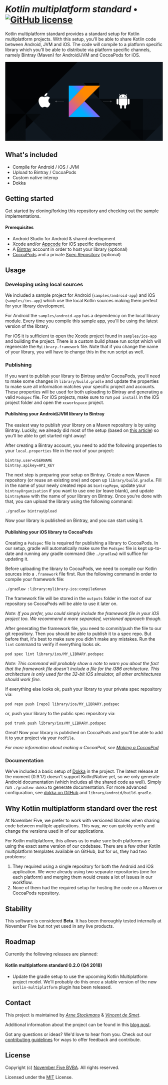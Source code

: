 # *Kotlin multiplatform standard* • [![GitHub license](https://img.shields.io/badge/license-MIT-blue.svg)](LICENSE.txt)

Kotlin multiplatform standard provides a standard setup for Kotlin multiplatform projects. With this setup, you'll be able to share Kotlin code between Android, JVM and iOS. The code will compile to a platform specific library which you'll be able to distribute via platform specific channels, namely Bintray (Maven) for Android/JVM and CocoaPods for iOS.

![Promotional image](screenshots/header.png)



## What's included
- Compile for Android / iOS / JVM
- Upload to Bintray / CocoaPods
- Custom native interop
- Dokka



## Getting started

Get started by cloning/forking this repository and checking out the sample implementations.

#### Prerequisites

- Android Studio for Android & shared development
- Xcode and/or [Appcode](https://www.jetbrains.com/objc/) for iOS specific development
- A [Bintray](https://bintray.com/) account in order to host your library (optional)
- [CocoaPods](https://cocoapods.org) and a private [Spec Repository](https://guides.cocoapods.org/making/private-cocoapods.html) (optional)



## Usage

### Developing using local sources

We included a sample project for Android (`samples/android-app`) and iOS (`samples/ios-app`) which use the local Kotlin sources making them perfect for your library development.

For Android the `samples/android-app` has a dependency on the local library module. Every time you compile this sample app, you'll be using the latest version of the library.

For iOS it is sufficient to open the Xcode project found in `samples/ios-app` and building the project. There is a custom build phase run script which will regenerate the `MyLibrary.framework` file. Note that if you change the name of your library, you will have to change this in the run script as well.

### Publishing

If you want to publish your library to Bintray and/or CocoaPods, you'll need to make some changes in `library/build.gradle` and update the properties to make sure all information matches your specific project and accounts.
These properties will be used for both uploading to Bintray and generating a valid `Podspec` file. For iOS projects, make sure to run `pod install` in the iOS project folder and open the `xcworkspace` project.

#### Publishing your Android/JVM library to Bintray

The easiest way to publish your library on a Maven repository is by using Bintray. Luckily, we already did most of the setup (based on [this article](https://medium.com/@yegor_zatsepin/simple-way-to-publish-your-android-library-to-jcenter-d1e145bacf13)) so you'll be able to get started right away!

After creating a Bintray account, you need to add the following properties to your `local.properties` file in the root of your project:

```
bintray.user=USERNAME
bintray.apikey=API_KEY
```

The next step is preparing your setup on Bintray. Create a new Maven repository (or reuse an existing one) and open up `library/build.gradle`.
Fill in the name of your newly created repo as `bintrayRepo`, update your `bintrayOrganisation` if you want to use one (or leave blank), and update `bintrayName` with the name of your library on Bintray.
Once you're done with that, you can upload the library using the following command:

```
./gradlew bintrayUpload
```

Now your library is published on Bintray, and you can start using it.

#### Publishing your iOS library to CocoaPods

Creating a `Podspec` file is required for publishing a library to CocoaPods. In our setup, gradle will automatically make sure the `Podspec` file is kept up-to-date and running any gradle command (like `./gradlew`) will suffice for updating it.

Before uploading the library to CocoaPods, we need to compile our Kotlin sources into a `.framework` file first.
Run the following command in order to compile your framework file:

```
./gradlew :library:mylibrary-ios:compileKonan
```

The framework file will be stored in the `outputs` folder in the root of our repository so CocoaPods will be able to use it later on.

*Note: If you prefer, you could simply include the framework file in your iOS project too. We recommend a more separated, versioned approach though.*

After generating the framework file, you need to commit/push the file to our git repository. Then you should be able to publish it to a spec repo. But before that, it's best to make sure you didn't make any mistakes. Run the `lint` command to verify if everything looks ok.

```
pod spec lint library/ios/MY_LIBRARY.podspec
```

*Note: This command will probably show a note to warn you about the fact that the framework file doesn't include a file for the i386 architecture. This architecture is only used for the 32-bit iOS simulator, all other architectures should work fine.*

If everything else looks ok, push your library to your private spec repository via:

```
pod repo push [repo] library/ios/MY_LIBRARY.podspec
```

or, push your library to the public spec repository via:

```
pod trunk push library/ios/MY_LIBRARY.podspec
```

Great! Now your library is published on CocoaPods and you'll be able to add it to your project via your `Podfile`.

*For more information about making a CocoaPod, see [Making a CocoaPod](https://guides.cocoapods.org/making/making-a-cocoapod.html)*

### Documentation

We've included a basic setup of [Dokka](https://github.com/Kotlin/dokka) in the project. The latest release at the moment (0.9.17) doesn't support Kotlin/Native yet, so we only generate Android documentation (which includes all the shared code as well).
Simply run `./gradlew dokka` to generate documentation. For more advanced configuration, see [dokka on GitHub](https://github.com/Kotlin/dokka) and `library/android/build.gradle`.



## Why Kotlin multiplatform standard over the rest

At November Five, we prefer to work with versioned libraries when sharing code between multiple applications. This way, we can quickly verify and change the versions used in of our applications.

For Kotlin multiplatform, this allows us to make sure both platforms are using the exact same version of our codebase. There are a few other Kotlin multiplatform templates available on GitHub, but for us, they had two problems:
1) They required using a single repository for both the Android and iOS application. We were already using two separate repositories (one for each platform) and merging them would create a lot of issues in our workflow.
2) None of them had the required setup for hosting the code on a Maven or CocoaPods repository.



## Stability

This software is considered **Beta**.
It has been thoroughly tested internally at November Five but not yet used in any live products.



## Roadmap

Currently the following releases are planned:

#### Kotlin multiplatform standard 0.2.0 (Q4 2018)
- Update the gradle setup to use the upcoming Kotlin Multiplatform project model. We'll probably do this once a stable version of the new `kotlin-multiplatform` plugin has been released.



## Contact

This project is maintained by [*Arne Stockmans*](https://github.com/Arne517) & [*Vincent de Smet*](https://github.com/vdesmet93).

Additional information about the project can be found in this [blog post](https://novemberfive.co/blog/opensourcing-kotlin-multiplatform-standard-github).

Got any questions or ideas? We'd love to hear from you. Check out our [contributing guidelines](CONTRIBUTING.md) for ways to offer feedback and contribute.



## License

Copyright (c) [November Five BVBA](https://novemberfive.co). All rights reserved.

Licensed under the [MIT](LICENSE.txt) License.
